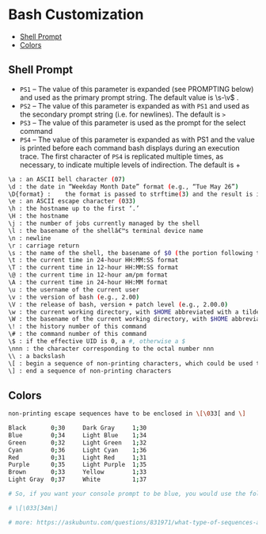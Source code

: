 # Bash Customization

<!-- MarkdownTOC -->

* [Shell Prompt](#shell-prompt)
* [Colors](#colors)

<!-- /MarkdownTOC -->

<a id="shell-prompt"></a>
## Shell Prompt

* `PS1` – The value of this parameter is expanded (see PROMPTING below) and used as the primary prompt string. The default value is \s-\v\$ .
* `PS2` – The value of this parameter is expanded as with `PS1` and used as the secondary prompt string (i.e. for newlines). The default is `>`
* `PS3` – The value of this parameter is used as the prompt for the select command
* `PS4` – The value of this parameter is expanded as with PS1 and the value is printed before each command bash displays during an execution trace. The first character of `PS4` is replicated multiple times, as necessary, to indicate multiple levels of indirection. The default is +

```sh
\a : an ASCII bell character (07)
\d : the date in “Weekday Month Date” format (e.g., “Tue May 26”)
\D{format} :	the format is passed to strftime(3) and the result is inserted into the prompt string; an empty format results in a locale-specific time representation. The braces are required
\e : an ASCII escape character (033)
\h : the hostname up to the first ‘.’
\H : the hostname
\j : the number of jobs currently managed by the shell
\l : the basename of the shellâ€™s terminal device name
\n : newline
\r : carriage return
\s : the name of the shell, the basename of $0 (the portion following the final slash)
\t : the current time in 24-hour HH:MM:SS format
\T : the current time in 12-hour HH:MM:SS format
\@ : the current time in 12-hour am/pm format
\A : the current time in 24-hour HH:MM format
\u : the username of the current user
\v : the version of bash (e.g., 2.00)
\V : the release of bash, version + patch level (e.g., 2.00.0)
\w : the current working directory, with $HOME abbreviated with a tilde
\W : the basename of the current working directory, with $HOME abbreviated with a tilde
\! : the history number of this command
\# : the command number of this command
\$ : if the effective UID is 0, a #, otherwise a $
\nnn : the character corresponding to the octal number nnn
\\ : a backslash
\[ : begin a sequence of non-printing characters, which could be used to embed a terminal control sequence into the prompt
\] : end a sequence of non-printing characters

```

<a id="colors"></a>
## Colors

```sh
non-printing escape sequences have to be enclosed in \[\033[ and \]

Black       0;30     Dark Gray     1;30
Blue        0;34     Light Blue    1;34
Green       0;32     Light Green   1;32
Cyan        0;36     Light Cyan    1;36
Red         0;31     Light Red     1;31
Purple      0;35     Light Purple  1;35
Brown       0;33     Yellow        1;33
Light Gray  0;37     White         1;37

# So, if you want your console prompt to be blue, you would use the following escape sequence (in the filename I'm forgetting):

# \[\033[34m\]

# more: https://askubuntu.com/questions/831971/what-type-of-sequences-are-escape-sequences-starting-with-033
```
